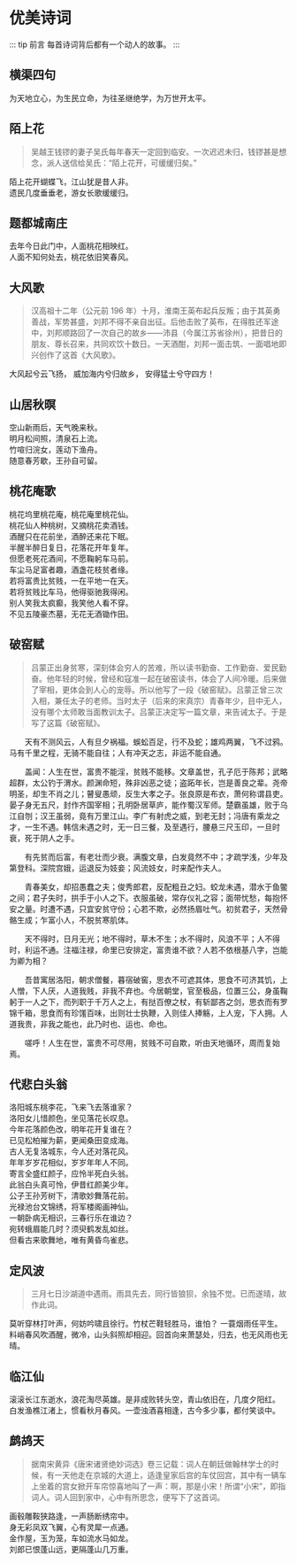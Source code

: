 # 优美诗词

::: tip 前言
每首诗词背后都有一个动人的故事。
:::

## 横渠四句 <Badge text="张载" type="tip"/>

为天地立心，为生民立命，为往圣继绝学，为万世开太平。

## 陌上花 <Badge text="苏轼" type="tip"/>

> 吴越王钱镠的妻子吴氏每年春天一定回到临安。一次迟迟未归，钱镠甚是想念，派人送信给吴氏：“陌上花开，可缓缓归矣。”

陌上花开蝴蝶飞，江山犹是昔人非。  
遗民几度垂垂老，游女长歌缓缓归。

## 题都城南庄 <Badge text="崔护" type="tip"/>

去年今日此门中，人面桃花相映红。  
人面不知何处去，桃花依旧笑春风。

## 大风歌 <Badge text="刘邦" type="tip"/>

> 汉高祖十二年（公元前 196 年）十月，淮南王英布起兵反叛；由于其英勇善战，军势甚盛，刘邦不得不亲自出征。后他击败了英布，在得胜还军途中，刘邦顺路回了一次自己的故乡——沛县（今属江苏省徐州），把昔日的朋友、尊长召来，共同欢饮十数日。一天酒酣，刘邦一面击筑、一面唱地即兴创作了这首《大风歌》。

大风起兮云飞扬，
威加海内兮归故乡，
安得猛士兮守四方！

## 山居秋暝 <Badge text="王维" type="tip"/>

空山新雨后，天气晚来秋。  
明月松间照，清泉石上流。  
竹喧归浣女，莲动下渔舟。  
随意春芳歇，王孙自可留。

## 桃花庵歌 <Badge text="唐寅" type="tip"/>

桃花坞里桃花庵，桃花庵里桃花仙。  
桃花仙人种桃树，又摘桃花卖酒钱。  
酒醒只在花前坐，酒醉还来花下眠。  
半醒半醉日复日，花落花开年复年。  
但愿老死花酒间，不愿鞠躬车马前。  
车尘马足富者趣，酒盏花枝贫者缘。  
若将富贵比贫贱，一在平地一在天。  
若将贫贱比车马，他得驱驰我得闲。  
别人笑我太疯癫，我笑他人看不穿。  
不见五陵豪杰墓，无花无酒锄作田。

## 破窑赋 <Badge text="吕蒙正" type="tip"/>

> 吕蒙正出身贫寒，深刻体会穷人的苦难，所以读书勤奋、工作勤奋、爱民勤奋。他年轻的时候，曾经和寇准一起在破窑读书，体会了人间冷暖。后来做了宰相，更体会到人心的宠辱。所以他写了一段《破窑赋》。吕蒙正曾三次入相，兼任太子的老师。当时太子（后来的宋真宗）青春年少，目中无人，没有哪个太师敢当面教训太子。吕蒙正决定写一篇文章，来告诫太子。于是写了这篇《破窑赋》。

<p style="text-indent:2em">天有不测风云，人有旦夕祸福。蜈蚣百足，行不及蛇；雄鸡两翼，飞不过鸦。马有千里之程，无骑不能自往；人有冲天之志，非运不能自通。</p>

<p style="text-indent:2em">盖闻：人生在世，富贵不能淫，贫贱不能移。文章盖世，孔子厄于陈邦；武略超群，太公钓于渭水。颜渊命短，殊非凶恶之徒；盗跖年长，岂是善良之辈。尧帝明圣，却生不肖之儿；瞽叟愚顽，反生大孝之子。张良原是布衣，萧何称谓县吏。晏子身无五尺，封作齐国宰相；孔明卧居草庐，能作蜀汉军师。楚霸虽雄，败于乌江自刎；汉王虽弱，竟有万里江山。李广有射虎之威，到老无封；冯唐有乘龙之才，一生不遇。韩信未遇之时，无一日三餐，及至遇行，腰悬三尺玉印，一旦时衰，死于阴人之手。</p>

<p style="text-indent:2em">有先贫而后富，有老壮而少衰。满腹文章，白发竟然不中；才疏学浅，少年及第登科。深院宫娥，运退反为妓妾；风流妓女，时来配作夫人。</p>

<p style="text-indent:2em">青春美女，却招愚蠢之夫；俊秀郎君，反配粗丑之妇。蛟龙未遇，潜水于鱼鳖之间；君子失时，拱手于小人之下。衣服虽破，常存仪礼之容；面带忧愁，每抱怀安之量。时遭不遇，只宜安贫守份；心若不欺，必然扬眉吐气。初贫君子，天然骨骼生成；乍富小人，不脱贫寒肌体。</p>

<p style="text-indent:2em">天不得时，日月无光；地不得时，草木不生；水不得时，风浪不平；人不得时，利运不通。注福注禄，命里已安排定，富贵谁不欲？人若不依根基八字，岂能为卿为相？</p>

<p style="text-indent:2em">吾昔寓居洛阳，朝求僧餐，暮宿破窖，思衣不可遮其体，思食不可济其饥，上人憎，下人厌，人道我贱，非我不弃也。今居朝堂，官至极品，位置三公，身虽鞠躬于一人之下，而列职于千万人之上，有挞百僚之杖，有斩鄙吝之剑，思衣而有罗锦千箱，思食而有珍馐百味，出则壮士执鞭，入则佳人捧觞，上人宠，下人拥。人道我贵，非我之能也，此乃时也、运也、命也。</p>

<p style="text-indent:2em">嗟呼！人生在世，富贵不可尽用，贫贱不可自欺，听由天地循环，周而复始焉。</p>

## 代悲白头翁 <Badge text="刘希夷 " type="tip"/>

洛阳城东桃李花，飞来飞去落谁家？  
洛阳女儿惜颜色，坐见落花长叹息。  
今年花落颜色改，明年花开复谁在？  
已见松柏摧为薪，更闻桑田变成海。  
古人无复洛城东，今人还对落花风。  
年年岁岁花相似，岁岁年年人不同。  
寄言全盛红颜子，应怜半死白头翁。  
此翁白头真可怜，伊昔红颜美少年。  
公子王孙芳树下，清歌妙舞落花前。  
光禄池台文锦绣，将军楼阁画神仙。  
一朝卧病无相识，三春行乐在谁边？  
宛转蛾眉能几时？须臾鹤发乱如丝。  
但看古来歌舞地，唯有黄昏鸟雀悲。

## 定风波 <Badge text="苏轼 " type="tip"/>

> 三月七日沙湖道中遇雨。雨具先去，同行皆狼狈，余独不觉。已而遂晴，故作此词。

莫听穿林打叶声，何妨吟啸且徐行。竹杖芒鞋轻胜马，谁怕？ 一蓑烟雨任平生。  
料峭春风吹酒醒，微冷，山头斜照却相迎。回首向来萧瑟处，归去，也无风雨也无晴。

## 临江仙 <Badge text="杨慎" type="tip"/>

滚滚长江东逝水，浪花淘尽英雄。是非成败转头空，青山依旧在，几度夕阳红。  
白发渔樵江渚上，惯看秋月春风。一壶浊酒喜相逢，古今多少事，都付笑谈中。

## 鹧鸪天 <Badge text="宋祁" type="tip"/>

> 据南宋黄异《唐宋诸贤绝妙词选》卷三记载：词人在朝廷做翰林学士的时候，有一天他走在京城的大道上，适逢皇家后宫的车仗回宫，其中有一辆车上坐着的宫女掀开车帘惊喜地叫了一声：啊，那是小宋！所谓“小宋”，即指词人。词人回到家中，心中有所思念，便写下了这首词。

画毂雕鞍狭路逢，一声肠断绣帘中。  
身无彩凤双飞翼，心有灵犀一点通。  
金作屋，玉为笼，车如流水马如龙。  
刘郎已恨蓬山远，更隔蓬山几万重。

